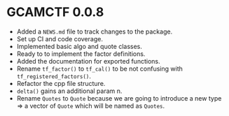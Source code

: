 # GCAMCTF 0.0.8

* Added a `NEWS.md` file to track changes to the package.
* Set up CI and code coverage.
* Implemented basic algo and quote classes.
* Ready to to implement the factor definitions.
* Added the documentation for exported functions.
* Rename `tf_factor()` to `tf_cal()` to be not confusing with `tf_registered_factors()`.
* Refactor the cpp file structure.
* `delta()` gains an additional param n.
* Rename `Quotes` to `Quote` because we are going to introduce a new type => a vector of `Quote` which will be named as `Quotes`.